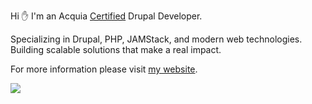 Hi ✋ I'm an Acquia [Certified](https://certification.acquia.com/?fname=Emircan&lname=ERKUL) Drupal Developer.

Specializing in Drupal, PHP, JAMStack, and modern web technologies. Building scalable solutions that make a real impact.

For more information please visit [my website](https://emircanerkul.com/).

<img src="https://github-readme-stats.vercel.app/api?username=emircanerkul&show_icons=true&count_private=true&theme=dark" />

